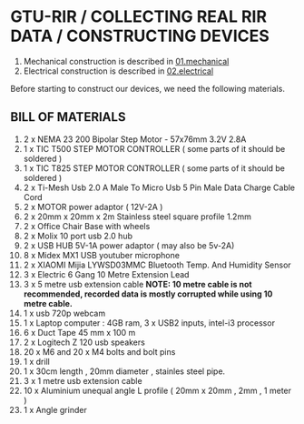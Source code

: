 # GTU-RIR / COLLECTING REAL RIR DATA / CONSTRUCTING DEVICES

1. Mechanical construction is described in  [01.mechanical][01.mechanical]
2. Electrical construction is described in  [02.electrical][02.electrical]

Before starting to construct our devices, we need the following materials.

## BILL OF MATERIALS
 1.  2  x NEMA 23 200 Bipolar Step Motor - 57x76mm 3.2V 2.8A
 2.  1  x TIC T500 STEP MOTOR CONTROLLER  ( some parts of it should be soldered )
 3.  1  x TIC T825 STEP MOTOR CONTROLLER  ( some parts of it should be soldered )
 4.  2  x Ti-Mesh Usb 2.0 A Male To Micro Usb 5 Pin Male Data Charge Cable Cord 
 5.  2  x MOTOR power adaptor ( 12V-2A )
 6.  2  x 20mm x 20mm x 2m  Stainless steel square profile 1.2mm 
 7.  2  x Office Chair Base with wheels
 8.  2  x Molix 10 port usb 2.0 hub 
 9.  2  x USB HUB 5V-1A power adaptor ( may also be 5v-2A) 
10.  8  x Midex MX1 USB youtuber microphone
11.  2  x XIAOMI Mijia LYWSD03MMC Bluetooth Temp. And Humidity Sensor 
12.  3  x Electric 6 Gang 10 Metre Extension Lead  
13.  3  x 5 metre usb extension cable  **NOTE: 10 metre cable is not recommended, recorded data is mostly corrupted while using 10 metre cable.**
14.  1  x usb 720p webcam
15.  1  x Laptop computer : 4GB ram, 3 x USB2 inputs, intel-i3 processor
16.  6  x Duct Tape 45 mm x 100 m 
17.  2  x Logitech Z 120 usb speakers
18.  20 x M6 and 20 x M4 bolts and bolt pins
19.  1  x drill
20.  1  x 30cm length , 20mm diameter , stainles steel pipe.
21.  3  x 1 metre usb extension cable
22.  10 x Aluminium unequal angle L profile ( 20mm x 20mm , 2mm , 1 meter )
23.  1  x Angle grinder



[01.mechanical]: 01.mechanical/README.md
[02.electrical]: 02.electrical/README.md

